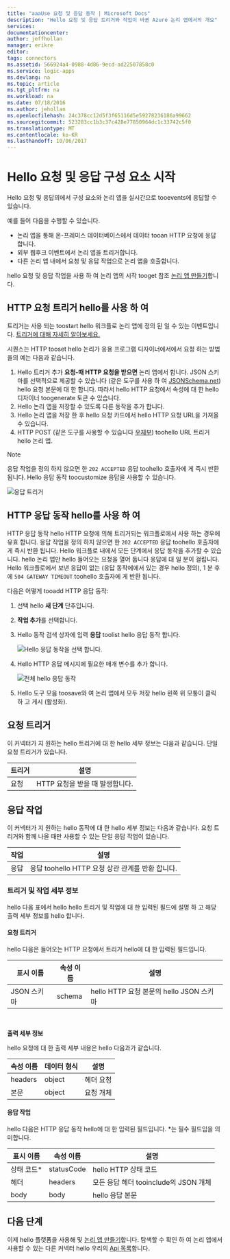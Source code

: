 ```yaml
---
title: "aaaUse 요청 및 응답 동작 | Microsoft Docs"
description: "Hello 요청 및 응답 트리거와 작업이 바뀐 Azure 논리 앱에서의 개요"
services: 
documentationcenter: 
author: jeffhollan
manager: erikre
editor: 
tags: connectors
ms.assetid: 566924a4-0988-4d86-9ecd-ad22507858c0
ms.service: logic-apps
ms.devlang: na
ms.topic: article
ms.tgt_pltfrm: na
ms.workload: na
ms.date: 07/18/2016
ms.author: jehollan
ms.openlocfilehash: 24c378cc12d5f3f65116d5e59278236186a99662
ms.sourcegitcommit: 523283cc1b3c37c428e77850964dc1c33742c5f0
ms.translationtype: MT
ms.contentlocale: ko-KR
ms.lasthandoff: 10/06/2017
---
```

# <a name="get-started-with-hello-request-and-response-components"></a>Hello 요청 및 응답 구성 요소 시작
Hello 요청 및 응답의에서 구성 요소와 논리 앱을 실시간으로 tooevents에 응답할 수 있습니다.

예를 들어 다음을 수행할 수 있습니다.

* 논리 앱을 통해 온-프레미스 데이터베이스에서 데이터 tooan HTTP 요청에 응답 합니다.
* 외부 웹후크 이벤트에서 논리 앱을 트리거합니다.
* 다른 논리 앱 내에서 요청 및 응답 작업으로 논리 앱을 호출합니다.

hello 요청 및 응답 작업을 사용 하 여 논리 앱의 시작 tooget 참조 [논리 앱 만들기](../logic-apps/logic-apps-create-a-logic-app.md)합니다.

## <a name="use-hello-http-request-trigger"></a>HTTP 요청 트리거 hello를 사용 하 여
트리거는 사용 되는 toostart hello 워크플로 논리 앱에 정의 된 일 수 있는 이벤트입니다. [트리거에 대해 자세히 알아보세요.](connectors-overview.md)

시퀀스는 HTTP tooset hello 논리가 응용 프로그램 디자이너에서에서 요청 하는 방법을의 예는 다음과 같습니다.

1. Hello 트리거 추가 **요청-때 HTTP 요청을 받으면** 논리 앱에서 합니다. JSON 스키마를 선택적으로 제공할 수 있습니다 (같은 도구를 사용 하 여 [JSONSchema.net](http://jsonschema.net)) hello 요청 본문에 대 한 합니다. 따라서 hello HTTP 요청에서 속성에 대 한 hello 디자이너 toogenerate 토큰 수 있습니다.
2. Hello 논리 앱을 저장할 수 있도록 다른 동작을 추가 합니다.
3. Hello 논리 앱을 저장 한 후 hello 요청 카드에서 hello HTTP 요청 URL을 가져올 수 있습니다.
4. HTTP POST (같은 도구를 사용할 수 있습니다 [우체부](https://www.getpostman.com/)) toohello URL 트리거 hello 논리 앱.

> [!NOTE]
> 응답 작업을 정의 하지 않으면 한 `202 ACCEPTED` 응답 toohello 호출자에 게 즉시 반환 됩니다. Hello 응답 동작 toocustomize 응답을 사용할 수 있습니다.
> 
> 

![응답 트리거](./media/connectors-native-reqres/using-trigger.png)

## <a name="use-hello-http-response-action"></a>HTTP 응답 동작 hello를 사용 하 여
HTTP 응답 동작 hello HTTP 요청에 의해 트리거되는 워크플로에서 사용 하는 경우에 유효 합니다. 응답 작업을 정의 하지 않으면 한 `202 ACCEPTED` 응답 toohello 호출자에 게 즉시 반환 됩니다.  Hello 워크플로 내에서 모든 단계에서 응답 동작을 추가할 수 있습니다. hello 논리 앱만 hello 들어오는 요청을 열어 둡니다 응답에 대 일 분이 걸립니다.  Hello 워크플로에서 보낸 응답이 없는 (응답 동작에에서 있는 경우 hello 정의), 1 분 후에 `504 GATEWAY TIMEOUT` toohello 호출자에 게 반환 됩니다.

다음은 어떻게 tooadd HTTP 응답 동작:

1. 선택 hello **새 단계** 단추입니다.
2. **작업 추가**를 선택합니다.
3. Hello 동작 검색 상자에 입력 **응답** toolist hello 응답 동작 합니다.
   
    ![Hello 응답 동작을 선택 합니다.](./media/connectors-native-reqres/using-action-1.png)
4. Hello HTTP 응답 메시지에 필요한 매개 변수를 추가 합니다.
   
    ![전체 hello 응답 동작](./media/connectors-native-reqres/using-action-2.png)
5. Hello 도구 모음 toosave와 여 논리 앱에서 모두 저장 hello 왼쪽 위 모퉁이 클릭 하 고 게시 (활성화).

## <a name="request-trigger"></a>요청 트리거
이 커넥터가 지 원하는 hello 트리거에 대 한 hello 세부 정보는 다음과 같습니다. 단일 요청 트리거가 있습니다.

| 트리거 | 설명 |
| --- | --- |
| 요청 |HTTP 요청을 받을 때 발생합니다. |

## <a name="response-action"></a>응답 작업
이 커넥터가 지 원하는 hello 동작에 대 한 hello 세부 정보는 다음과 같습니다. 요청 트리거와 함께 나올 때만 사용할 수 있는 단일 응답 작업이 있습니다.

| 작업 | 설명 |
| --- | --- |
| 응답 |응답 toohello HTTP 요청 상관 관계를 반환 합니다. |

### <a name="trigger-and-action-details"></a>트리거 및 작업 세부 정보
hello 다음 표에서 hello hello 트리거 및 작업에 대 한 입력된 필드에 설명 하 고 해당 출력 세부 정보를 hello 합니다.

#### <a name="request-trigger"></a>요청 트리거
hello 다음은 들어오는 HTTP 요청에서 트리거 hello에 대 한 입력된 필드입니다.

| 표시 이름 | 속성 이름 | 설명 |
| --- | --- | --- |
| JSON 스키마 |schema |hello HTTP 요청 본문의 hello JSON 스키마 |

<br>

**출력 세부 정보**

hello 요청에 대 한 출력 세부 내용은 hello 다음과가 같습니다.

| 속성 이름 | 데이터 형식 | 설명 |
| --- | --- | --- |
| headers |object |헤더 요청 |
| 본문 |object |요청 개체 |

#### <a name="response-action"></a>응답 작업
hello 다음은 HTTP 응답 동작 hello에 대 한 입력된 필드입니다. *는 필수 필드임을 의미합니다.

| 표시 이름 | 속성 이름 | 설명 |
| --- | --- | --- |
| 상태 코드* |statusCode |hello HTTP 상태 코드 |
| 헤더 |headers |모든 응답 헤더 tooinclude의 JSON 개체 |
| body |body |hello 응답 본문 |

## <a name="next-steps"></a>다음 단계
이제 hello 플랫폼을 사용해 및 [논리 앱 만들기](../logic-apps/logic-apps-create-a-logic-app.md)합니다. 탐색할 수 확인 하 여 논리 앱에서 사용할 수 있는 다른 커넥터 hello 우리의 [Api 목록](apis-list.md)합니다.

